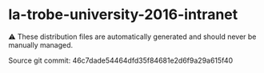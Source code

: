 # la-trobe-university-2016-intranet

:warning: These distribution files are automatically generated and should never be manually managed.

Source git commit: 46c7dade54464dfd35f84681e2d6f9a29a615f40
